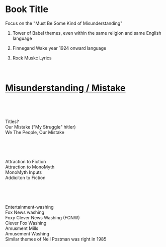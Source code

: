 # Book Title

Focus on the "Must Be Some Kind of Misunderstanding"

1. Tower of Babel themes, even within the same religion and same English language

2. Finnegand Wake year 1924 onward language

3. Rock Muskc Lyrics

&nbsp;

# [Misunderstanding / Mistake](Misunderstanding_Mistake.md)

&nbsp;

&nbsp;

Titles?    
Our Mistake ("My Struggle" hitler)    
We The People, Our Mistake     

&nbsp;

&nbsp;

Attraction to Fiction   
Attraction to MonoMyth   
MonoMyth Inputs   
Addiciton to Fiction    

&nbsp;

&nbsp;

Entertainment-washing    
Fox News washing    
Foxy Clever News Washing (FCNW)    
Clever Fox Washing    
Amusment Mills    
Amusement Washing    
Similar themes of Neil Postman was right in 1985    
